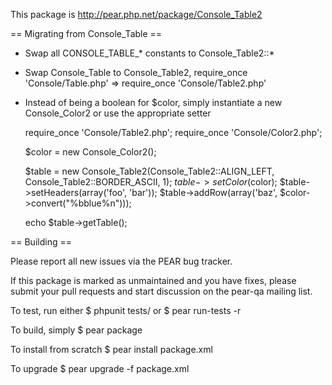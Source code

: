 This package is http://pear.php.net/package/Console_Table2

== Migrating from Console_Table ==
 * Swap all CONSOLE_TABLE_* constants to Console_Table2::*
 * Swap Console_Table to Console_Table2, require_once 'Console/Table.php' =>  require_once 'Console/Table2.php'
 * Instead of being a boolean for $color, simply instantiate a new Console_Color2 or use the appropriate setter

	require_once 'Console/Table2.php';
	require_once 'Console/Color2.php';

	$color = new Console_Color2();

	$table = new Console_Table2(Console_Table2::ALIGN_LEFT, Console_Table2::BORDER_ASCII, 1);
	$table->setColor($color);
	$table->setHeaders(array('foo', 'bar'));
	$table->addRow(array('baz', $color->convert("%bblue%n")));

	echo $table->getTable();

== Building ==


Please report all new issues via the PEAR bug tracker.

If this package is marked as unmaintained and you have fixes, please submit your pull requests and start discussion on the pear-qa mailing list.

To test, run either
$ phpunit tests/
  or
$ pear run-tests -r

To build, simply
$ pear package

To install from scratch
$ pear install package.xml

To upgrade
$ pear upgrade -f package.xml
